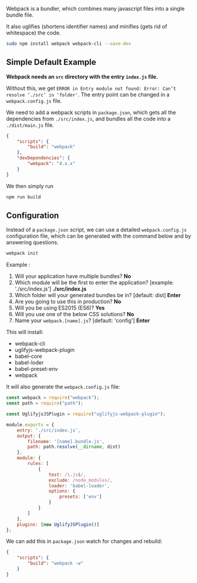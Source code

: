 Webpack is a bundler, which combines many javascript files into a single bundle file.

It also uglifies (shortens identifier names) and minifies (gets rid of whitespace) the code.

```bash
sudo npm install webpack webpack-cli --save-dev
```

## Simple Default Example

**Webpack needs an `src` directory with the entry `index.js` file.**  

Without this, we get `ERROR in Entry module not found: Error: Can’t resolve ‘./src’ in 'folder'`. The entry point can be changed in a `webpack.config.js` file.

We need to add a webpack scripts in `package.json`, which gets all the dependencies from `./src/index.js`, and bundles all the code into a `./dist/main.js` file.

```json
{
    "scripts": {
        "build": "webpack"
    },
    "devDependencies": {
        "webpack": "4.x.x"
    }
}
```
We then simply run
```bash
npm run build
```

## Configuration

Instead of a `package.json` script, we can use a detailed `webpack.config.js` configuration file, which can be generated with the command below and by answering questions.  

```bash
webpack init
```
Example :
1. Will your application have multiple bundles? **No**
2. Which module will be the first to enter the application? [example: './src/index.js'] **./src/index.js**
3. Which folder will your generated bundles be in? [default: dist] **Enter**
4. Are you going to use this in production? **No**
5. Will you be using ES2015 (ES6)? **Yes**
6. Will you use one of the below CSS solutions? **No**
7. Name your `webpack.[name].js`? [default: 'config'] **Enter**

This will install:
- webpack-cli
- uglifyjs-webpack-plugin
- babel-core
- babel-loder
- babel-preset-env
- webpack

It will also generate the `webpack.config.js` file:
```javascript
const webpack = require("webpack");
const path = require("path");

const UglifyjsJSPlugin = require("uglifyjs-webpack-plugin");

module.exports = {
    entry: './src/index.js',
    output: {
        filename: '[name].bundle.js',
        path: path.resolve(__dirname, dist)
    },
    module: {
        rules: [
            {
                test: /\.js$/,
                exclude: /node_modules/,
                loader: 'babel-loader',
                options: {
                    presets: ['env'] 
                }
            }
        ]
    },
    plugins: [new UglifyJSPlugin()]
};
```
We can add this in `package.json` watch for changes and rebuild:
```json
{
    "scripts": {
        "build": "webpack -w"
    }
}
```